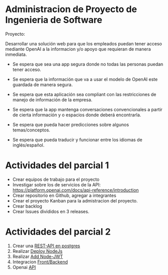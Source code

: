 # Administracion de Proyecto de Ingenieria de Software
Proyecto:

Desarrollar una solución web para que los empleados puedan tener acceso mediante OpenAI a la informacion y/o apoyo que requieran de manera inmediata.

- Se espera que sea una app segura donde no todas las personas puedan tener acceso.
- Se espera que la información que va a usar el modelo de OpenAI este guardada de manera segura.
- Se espera que esta aplicación sea compliant con las restricciones de manejo de información de la empresa.

- Se espera que la app mantenga conversaciones convencionales a partir de cierta información y o espacios donde deberá encontrarla.
- Se espera que pueda hacer predicciones sobre algunos temas/conceptos.
- Se espera que pueda traducir y funcionar entre los idiomas de inglés/español.

# Actividades del parcial 1
- Crear equipos de trabajo para el proyecto
- Investigar sobre los de servicios de la API: https://platform.openai.com/docs/api-reference/introduction
- Crear repositorio en Github, agregar a integrantes
- Crear el proyecto Kanban para la admistracion del proyecto.
- Crear backlog
- Crear Issues divididos en 3 releases.

# Actividades del parcial 2
1. Crear una [REST-API en postgres](https://docs.google.com/presentation/d/1a5cRhFod-mP-EtBFS3-NkLSCHgdbe8BhnvQ-TUUucA8/edit?usp=sharing)
2. Realizar [Deploy NodeJs](https://docs.google.com/presentation/d/1JZwXtZyVSp3fYoRfMo0iTvDuAUTdLatG/edit?usp=sharing&ouid=103318994033956699072&rtpof=true&sd=true)
3. Realizar [Add Node-JWT](https://docs.google.com/presentation/d/1lynN7LSyfyZ6GIUCX1sSUrHtp56s0u0N/edit?usp=sharing&ouid=103318994033956699072&rtpof=true&sd=true)
4. Integracion [Front/Backend](https://docs.google.com/presentation/d/15SM8SgpQzxChmN_dKD74eMM06o1i84W_a1vaOJqJCGg/edit?usp=sharing)
5. Openai [API](https://docs.google.com/presentation/d/1PwUGIBFif4AKKFunBthCn9JFc3u15dG1_LSWS14ceSk/edit?usp=sharing)




